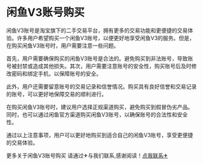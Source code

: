 # 闲鱼V3账号购买

闲鱼V3账号是淘宝旗下的二手交易平台，拥有更多的交易功能和更便捷的交易体验。许多用户希望购买一个闲鱼V3账号，以便更好地享受闲鱼V3的服务。但是，在购买闲鱼V3账号时，用户需要注意一些问题。

首先，用户需要确保购买的闲鱼V3账号是合法的。避免购买到非法账号，导致账号被封禁或造成其他损失。其次，用户需要注意账号的安全性，购买账号后及时修改密码和绑定手机，以保障账号的安全。

此外，用户还需要留意账号的交易记录和信誉情况。购买具有良好信誉和交易记录的账号，可以更好地保障交易的顺利进行。

在购买闲鱼V3账号时，建议用户选择正规渠道购买，避免购买到假冒伪劣产品。同时，也可以通过闲鱼官方渠道购买闲鱼V3账号，以确保账号的合法性和安全性。

通过以上注意事项，用户可以更好地购买到适合自己的闲鱼V3账号，享受更便捷的交易体验。

更多关于闲鱼V3账号购买 请通过✈与我们联系,感谢阅读！[点我联系✈](https://plus.G208.com)